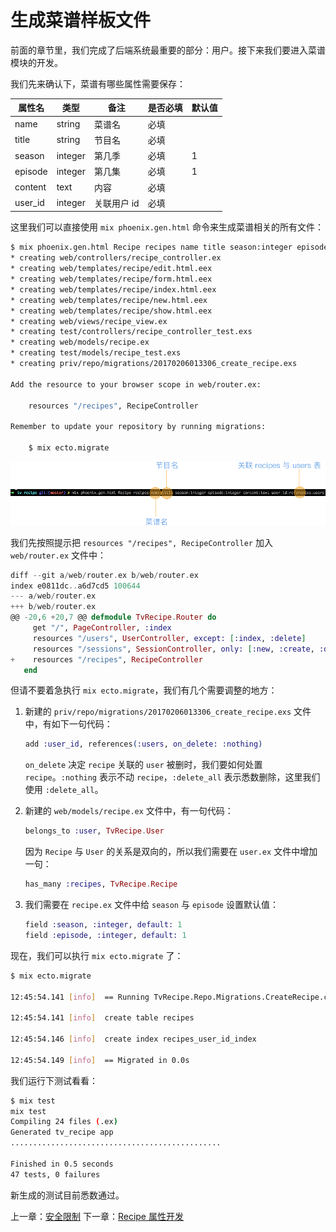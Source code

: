 # 生成菜谱样板文件

前面的章节里，我们完成了后端系统最重要的部分：用户。接下来我们要进入菜谱模块的开发。

我们先来确认下，菜谱有哪些属性需要保存：

属性名|类型|备注|是否必填|默认值
---|---|---|---|---
name|string|菜谱名|必填|
title|string|节目名|必填|
season|integer|第几季|必填|1
episode|integer|第几集|必填|1
content|text|内容|必填|
user_id|integer|关联用户 id|必填|

这里我们可以直接使用 `mix phoenix.gen.html` 命令来生成菜谱相关的所有文件：

```bash
$ mix phoenix.gen.html Recipe recipes name title season:integer episode:integer content:text user_id:references:users
* creating web/controllers/recipe_controller.ex
* creating web/templates/recipe/edit.html.eex
* creating web/templates/recipe/form.html.eex
* creating web/templates/recipe/index.html.eex
* creating web/templates/recipe/new.html.eex
* creating web/templates/recipe/show.html.eex
* creating web/views/recipe_view.ex
* creating test/controllers/recipe_controller_test.exs
* creating web/models/recipe.ex
* creating test/models/recipe_test.exs
* creating priv/repo/migrations/20170206013306_create_recipe.exs

Add the resource to your browser scope in web/router.ex:

    resources "/recipes", RecipeController

Remember to update your repository by running migrations:

    $ mix ecto.migrate
```
![mix phoenix.gen.html Recipe](../img/07-generate-recipe.png)

我们先按照提示把 `resources "/recipes", RecipeController` 加入 `web/router.ex` 文件中：

```elixir
diff --git a/web/router.ex b/web/router.ex
index e0811dc..a6d7cd5 100644
--- a/web/router.ex
+++ b/web/router.ex
@@ -20,6 +20,7 @@ defmodule TvRecipe.Router do
     get "/", PageController, :index
     resources "/users", UserController, except: [:index, :delete]
     resources "/sessions", SessionController, only: [:new, :create, :delete]
+    resources "/recipes", RecipeController
   end
```

但请不要着急执行 `mix ecto.migrate`，我们有几个需要调整的地方：

1. 新建的 `priv/repo/migrations/20170206013306_create_recipe.exs` 文件中，有如下一句代码：

    ```elixir
    add :user_id, references(:users, on_delete: :nothing)
    ```
    `on_delete` 决定 `recipe` 关联的 `user` 被删时，我们要如何处置 `recipe`。`:nothing` 表示不动 `recipe`，`:delete_all` 表示悉数删除，这里我们使用 `:delete_all`。
2. 新建的 `web/models/recipe.ex` 文件中，有一句代码：

    ```elixir
    belongs_to :user, TvRecipe.User
    ```
    因为 `Recipe` 与 `User` 的关系是双向的，所以我们需要在 `user.ex` 文件中增加一句：
    
    ```elixir
    has_many :recipes, TvRecipe.Recipe
    ```
3. 我们需要在 `recipe.ex` 文件中给 `season` 与 `episode` 设置默认值：

    ```elixir
    field :season, :integer, default: 1
    field :episode, :integer, default: 1
    ```
现在，我们可以执行 `mix ecto.migrate` 了：

```bash
$ mix ecto.migrate

12:45:54.141 [info]  == Running TvRecipe.Repo.Migrations.CreateRecipe.change/0 forward

12:45:54.141 [info]  create table recipes

12:45:54.146 [info]  create index recipes_user_id_index

12:45:54.149 [info]  == Migrated in 0.0s
```
我们运行下测试看看：

```bash
$ mix test
mix test
Compiling 24 files (.ex)
Generated tv_recipe app
...............................................

Finished in 0.5 seconds
47 tests, 0 failures
```
新生成的测试目前悉数通过。


上一章：[安全限制](/06-restrict-access/06-restrict-access.md)
下一章：[Recipe 属性开发](/07-recipe/02-recipe-scheme.md)

